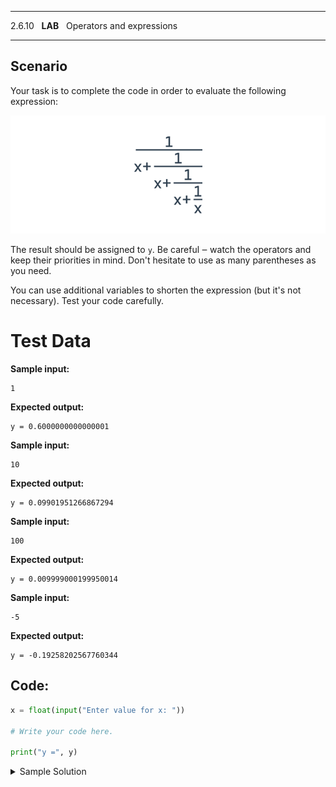 
---

2.6.10   **LAB**   Operators and expressions

---

## Scenario

Your task is to complete the code in order to evaluate the following expression:

![Math expression](img/ae5d9dec1dda05fda93912c1d7191ee42d10c8e5.png)

The result should be assigned to `y`. Be careful ‒ watch the operators and keep their priorities in mind. Don't hesitate to use as many parentheses as you need.

You can use additional variables to shorten the expression (but it's not necessary). Test your code carefully.

  

# Test Data

**Sample input:**

```
1
```

**Expected output:**

```Output
y = 0.6000000000000001
```

**Sample input:**

```
10
```

**Expected output:**

```Output
y = 0.09901951266867294
```

**Sample input:**

```
100
```

**Expected output:**

```Output
y = 0.009999000199950014
```

**Sample input:**

```
-5
```

**Expected output:**

```Output
y = -0.19258202567760344
```

## Code:
```python
x = float(input("Enter value for x: "))

# Write your code here.

print("y =", y)
```


<details>
  <summary>Sample Solution</summary>

  ```python
  x = float(input("Enter value for x: "))
  y = 1./(x + 1./(x + 1./(x + 1./x)))
  print("y =", y)
  
  ```
</details>